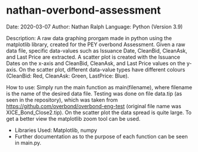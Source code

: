 # nathan-overbond-assessment

Date: 2020-03-07
Author: Nathan Ralph
Language: Python (Version 3.9)

Description:
A raw data graphing prorgam made in python using the matplotlib library, created for the PEY overbond Assessment. Given a raw data file, specific data-values
such as Issuance Date, CleanBid, CleanAsk, and Last Price are extracted. A scatter plot is created with the Issuance Dates on the x-axis and CleanBid, CleanAsk,
and Last Price values on the y-axis. On the scatter plot, different data-value types have different colours (CleanBid: Red, CleanAsk: Green, LastPrice: Blue).

How to use:
Simply run the main function as main(filename), where filename is the name of the desired data file. Testing was done on file data.tip (as seen in the repository),
which was taken from https://github.com/overbond/overbond-eng-test (original file name was XICE_Bond_Close2.tip). On the scatter plot the data spread is quite large. To get
a better view the matplotlib zoom tool can be used. 


* Libraries Used: Matplotlib, numpy
* Further documentation as to the purpose of each function can be seen in main.py.




